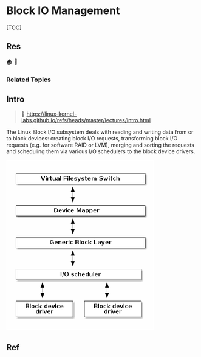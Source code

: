 # Block IO Management

[TOC]



## Res
🏠 
🚧 


### Related Topics



## Intro
> 📎 https://linux-kernel-labs.github.io/refs/heads/master/lectures/intro.html

The Linux Block I/O subsystem deals with reading and writing data from or to block devices: creating block I/O requests, transforming block I/O requests (e.g. for software RAID or LVM), merging and sorting the requests and scheduling them via various I/O schedulers to the block device drivers.

![](../../../../../../../Assets/Pics/Pasted%20image%2020240531205226.png)




## Ref
